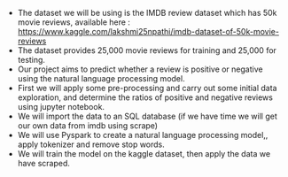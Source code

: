 * The dataset we will be using is the IMDB review dataset which has 50k movie reviews, available here : https://www.kaggle.com/lakshmi25npathi/imdb-dataset-of-50k-movie-reviews
* The dataset provides 25,000  movie reviews for training and 25,000 for testing. 
* Our project aims to predict whether a review is positive or negative using the natural language processing model.
* First we will apply some pre-processing and carry out some initial data exploration, and determine the ratios of positive and negative reviews using jupyter notebook. 
* We will import the data to an SQL database (if we have time we will get our own data from imdb using scrape)
* We will use Pyspark to create a natural language processing model,, apply tokenizer and remove stop words.
* We will train the model on the kaggle dataset, then apply the data we have scraped.
